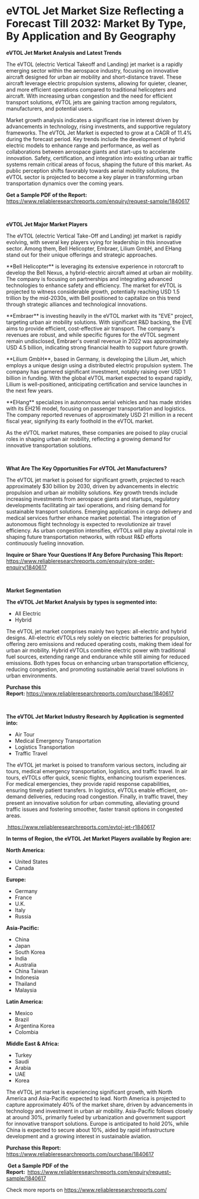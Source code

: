 <p><h1>eVTOL Jet Market Size Reflecting a Forecast Till 2032: Market By Type, By Application and By Geography</h1></p><p><strong>eVTOL Jet Market Analysis and Latest Trends</strong></p>
<p><p>The eVTOL (electric Vertical Takeoff and Landing) jet market is a rapidly emerging sector within the aerospace industry, focusing on innovative aircraft designed for urban air mobility and short-distance travel. These aircraft leverage electric propulsion systems, allowing for quieter, cleaner, and more efficient operations compared to traditional helicopters and aircraft. With increasing urban congestion and the need for efficient transport solutions, eVTOL jets are gaining traction among regulators, manufacturers, and potential users.</p><p>Market growth analysis indicates a significant rise in interest driven by advancements in technology, rising investments, and supportive regulatory frameworks. The eVTOL Jet Market is expected to grow at a CAGR of 11.4% during the forecast period. Key trends include the development of hybrid electric models to enhance range and performance, as well as collaborations between aerospace giants and start-ups to accelerate innovation. Safety, certification, and integration into existing urban air traffic systems remain critical areas of focus, shaping the future of this market. As public perception shifts favorably towards aerial mobility solutions, the eVTOL sector is projected to become a key player in transforming urban transportation dynamics over the coming years.</p></p>
<p><strong>Get a Sample PDF of the Report:&nbsp;</strong> <a href="https://www.reliableresearchreports.com/enquiry/request-sample/1840617?utm_campaign=3193&utm_medium=2&utm_source=Github&utm_content=ia&utm_term=30032025&utm_id=evtol-jet">https://www.reliableresearchreports.com/enquiry/request-sample/1840617</a></p>
<p>&nbsp;</p>
<p><strong>eVTOL Jet Major Market Players</strong></p>
<p><p>The eVTOL (electric Vertical Take-Off and Landing) jet market is rapidly evolving, with several key players vying for leadership in this innovative sector. Among them, Bell Helicopter, Embraer, Lilium GmbH, and EHang stand out for their unique offerings and strategic approaches.</p><p>**Bell Helicopter** is leveraging its extensive experience in rotorcraft to develop the Bell Nexus, a hybrid-electric aircraft aimed at urban air mobility. The company is focusing on partnerships and integrating advanced technologies to enhance safety and efficiency. The market for eVTOL is projected to witness considerable growth, potentially reaching USD 1.5 trillion by the mid-2030s, with Bell positioned to capitalize on this trend through strategic alliances and technological innovations.</p><p>**Embraer** is investing heavily in the eVTOL market with its "EVE" project, targeting urban air mobility solutions. With significant R&D backing, the EVE aims to provide efficient, cost-effective air transport. The company's revenues are robust, and while specific figures for the eVTOL segment remain undisclosed, Embraer's overall revenue in 2022 was approximately USD 4.5 billion, indicating strong financial health to support future growth.</p><p>**Lilium GmbH**, based in Germany, is developing the Lilium Jet, which employs a unique design using a distributed electric propulsion system. The company has garnered significant investment, notably raising over USD 1 billion in funding. With the global eVTOL market expected to expand rapidly, Lilium is well-positioned, anticipating certification and service launches in the next few years.</p><p>**EHang** specializes in autonomous aerial vehicles and has made strides with its EH216 model, focusing on passenger transportation and logistics. The company reported revenues of approximately USD 21 million in a recent fiscal year, signifying its early foothold in the eVTOL market.</p><p>As the eVTOL market matures, these companies are poised to play crucial roles in shaping urban air mobility, reflecting a growing demand for innovative transportation solutions.</p></p>
<p>&nbsp;</p>
<p><strong>What Are The Key Opportunities For eVTOL Jet Manufacturers?</strong></p>
<p><p>The eVTOL jet market is poised for significant growth, projected to reach approximately $30 billion by 2030, driven by advancements in electric propulsion and urban air mobility solutions. Key growth trends include increasing investments from aerospace giants and startups, regulatory developments facilitating air taxi operations, and rising demand for sustainable transport solutions. Emerging applications in cargo delivery and medical services further enhance market potential. The integration of autonomous flight technology is expected to revolutionize air travel efficiency. As urban congestion intensifies, eVTOLs will play a pivotal role in shaping future transportation networks, with robust R&D efforts continuously fueling innovation.</p></p>
<p><strong>Inquire or Share Your Questions If Any Before Purchasing This Report:</strong> <a href="https://www.reliableresearchreports.com/enquiry/pre-order-enquiry/1840617?utm_campaign=3193&utm_medium=2&utm_source=Github&utm_content=ia&utm_term=30032025&utm_id=evtol-jet">https://www.reliableresearchreports.com/enquiry/pre-order-enquiry/1840617</a></p>
<p>&nbsp;</p>
<p><strong>Market Segmentation</strong></p>
<p><strong>The eVTOL Jet Market Analysis by types is segmented into:</strong></p>
<p><ul><li>All Electric</li><li>Hybrid</li></ul></p>
<p><p>The eVTOL jet market comprises mainly two types: all-electric and hybrid designs. All-electric eVTOLs rely solely on electric batteries for propulsion, offering zero emissions and reduced operating costs, making them ideal for urban air mobility. Hybrid eVTOLs combine electric power with traditional fuel sources, extending range and endurance while still aiming for reduced emissions. Both types focus on enhancing urban transportation efficiency, reducing congestion, and promoting sustainable aerial travel solutions in urban environments.</p></p>
<p><strong>Purchase this Report:&nbsp;</strong><a href="https://www.reliableresearchreports.com/purchase/1840617?utm_campaign=3193&utm_medium=2&utm_source=Github&utm_content=ia&utm_term=30032025&utm_id=evtol-jet">https://www.reliableresearchreports.com/purchase/1840617</a></p>
<p>&nbsp;</p>
<p><strong>The eVTOL Jet Market Industry Research by Application is segmented into:</strong></p>
<p><ul><li>Air Tour</li><li>Medical Emergency Transportation</li><li>Logistics Transportation</li><li>Traffic Travel</li></ul></p>
<p><p>The eVTOL jet market is poised to transform various sectors, including air tours, medical emergency transportation, logistics, and traffic travel. In air tours, eVTOLs offer quick, scenic flights, enhancing tourism experiences. For medical emergencies, they provide rapid response capabilities, ensuring timely patient transfers. In logistics, eVTOLs enable efficient, on-demand deliveries, reducing road congestion. Finally, in traffic travel, they present an innovative solution for urban commuting, alleviating ground traffic issues and fostering smoother, faster transit options in congested areas.</p></p>
<p><a href="https://www.reliableresearchreports.com/evtol-jet-r1840617?utm_campaign=3193&utm_medium=2&utm_source=Github&utm_content=ia&utm_term=30032025&utm_id=evtol-jet">&nbsp;https://www.reliableresearchreports.com/evtol-jet-r1840617</a></p>
<p><strong>In terms of Region, the eVTOL Jet Market Players available by Region are:</strong></p>
<p>
    <p> <strong> North America: </strong>
        <ul>
            <li>United States</li>
            <li>Canada</li>
        </ul>
        </p> 
    <p> <strong> Europe: </strong>
        <ul>
            <li>Germany</li>
            <li>France</li>
            <li>U.K.</li>
            <li>Italy</li>
            <li>Russia</li>
        </ul>
        </p> 
    <p> <strong> Asia-Pacific: </strong>
        <ul>
            <li>China</li>
            <li>Japan</li>
            <li>South Korea</li>
            <li>India</li>
            <li>Australia</li>
            <li>China Taiwan</li>
            <li>Indonesia</li>
            <li>Thailand</li>
            <li>Malaysia</li>
        </ul>
        </p> 
    <p> <strong> Latin America: </strong>
        <ul>
            <li>Mexico</li>
            <li>Brazil</li>
            <li>Argentina Korea</li>
            <li>Colombia</li>
        </ul>
        </p> 
    <p> <strong> Middle East & Africa: </strong>
        <ul>
            <li>Turkey</li>
            <li>Saudi</li>
            <li>Arabia</li>
            <li>UAE</li>
            <li>Korea</li>
        </ul>
    </p>
    </p>
<p><p>The eVTOL jet market is experiencing significant growth, with North America and Asia-Pacific expected to lead. North America is projected to capture approximately 40% of the market share, driven by advancements in technology and investment in urban air mobility. Asia-Pacific follows closely at around 30%, primarily fueled by urbanization and government support for innovative transport solutions. Europe is anticipated to hold 20%, while China is expected to secure about 10%, aided by rapid infrastructure development and a growing interest in sustainable aviation.</p></p>
<p><strong>Purchase this Report: </strong><a href="https://www.reliableresearchreports.com/purchase/1840617?utm_campaign=3193&utm_medium=2&utm_source=Github&utm_content=ia&utm_term=30032025&utm_id=evtol-jet">https://www.reliableresearchreports.com/purchase/1840617</a></p>
<p>&nbsp;<strong>Get a Sample PDF of the Report:&nbsp;&nbsp;</strong><a href="https://www.reliableresearchreports.com/enquiry/request-sample/1840617?utm_campaign=3193&utm_medium=2&utm_source=Github&utm_content=ia&utm_term=30032025&utm_id=evtol-jet">https://www.reliableresearchreports.com/enquiry/request-sample/1840617</a></p>
<p><strong></strong></p>
<p>Check more reports on <a href="https://www.reliableresearchreports.com/?utm_campaign=3193&utm_medium=2&utm_source=Github&utm_content=ia&utm_term=30032025&utm_id=evtol-jet">https://www.reliableresearchreports.com/</a></p>